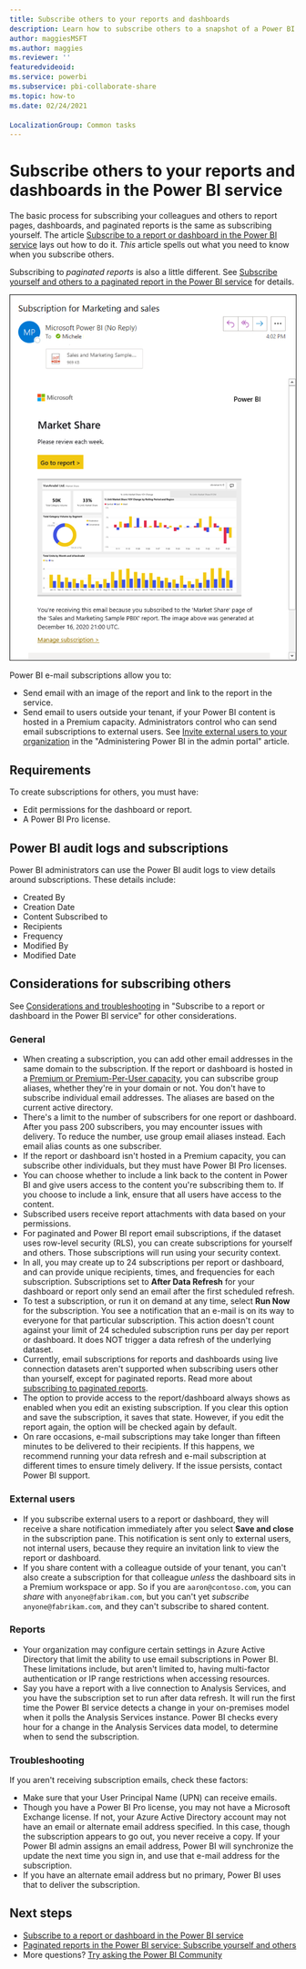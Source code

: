 ```yaml
---
title: Subscribe others to your reports and dashboards
description: Learn how to subscribe others to a snapshot of a Power BI report page or dashboard.
author: maggiesMSFT
ms.author: maggies
ms.reviewer: ''
featuredvideoid: 
ms.service: powerbi
ms.subservice: pbi-collaborate-share
ms.topic: how-to
ms.date: 02/24/2021

LocalizationGroup: Common tasks
---
```

# Subscribe others to your reports and dashboards in the Power BI service

The basic process for subscribing your colleagues and others to report pages, dashboards, and paginated reports is the same as subscribing yourself. The article [Subscribe to a report or dashboard in the Power BI service](../consumer/end-user-subscribe.md) lays out how to do it. *This* article spells out what you need to know when you subscribe others.

Subscribing to *paginated reports* is also a little different. See [Subscribe yourself and others to a paginated report in the Power BI service](../consumer/paginated-reports-subscriptions.md) for details.

![Screenshot of email snapshot of dashboard.](media/service-report-subscribe/power-bi-subscriptions-email.png)

Power BI e-mail subscriptions allow you to:

- Send email with an image of the report and link to the report in the service.
- Send email to users outside your tenant, if your Power BI content is hosted in a Premium capacity.  Administrators control who can send email subscriptions to external users. See [Invite external users to your organization](../admin/service-admin-portal.md#invite-external-users-to-your-organization) in the "Administering Power BI in the admin portal" article.

## Requirements

To create subscriptions for others, you must have:

- Edit permissions for the dashboard or report.
- A Power BI Pro license.

## Power BI audit logs and subscriptions

Power BI administrators can use the Power BI audit logs to view details around subscriptions. These details include:

- Created By
- Creation Date
- Content Subscribed to
- Recipients
- Frequency
- Modified By
- Modified Date

## Considerations for subscribing others

See [Considerations and troubleshooting](../consumer/end-user-subscribe.md#considerations-and-troubleshooting) in "Subscribe to a report or dashboard in the Power BI service" for other considerations.

### General

- When creating a subscription, you can add other email addresses in the same domain to the subscription. If the report or dashboard is hosted in a [Premium or Premium-Per-User capacity](../admin/service-premium-what-is.md), you can subscribe group aliases, whether they're in your domain or not. You don't have to subscribe individual email addresses. The aliases are based on the current active directory.
- There's a limit to the number of subscribers for one report or dashboard. After you pass 200 subscribers, you may encounter issues with delivery. To reduce the number, use group email aliases instead. Each email alias counts as one subscriber.
- If the report or dashboard isn't hosted in a Premium capacity, you can subscribe other individuals, but they must have Power BI Pro licenses.
- You can choose whether to include a link back to the content in Power BI and give users access to the content you're subscribing them to.  If you choose to include a link, ensure that all users have access to the content.
- Subscribed users receive report attachments with data based on your permissions.
- For paginated and Power BI report email subscriptions, if the dataset uses row-level security (RLS), you can create subscriptions for yourself and others. Those subscriptions will run using your security context.
- In all, you may create up to 24 subscriptions per report or dashboard, and can provide unique recipients, times, and frequencies for each subscription. Subscriptions set to  **After Data Refresh**  for your dashboard or report only send an email after the first scheduled refresh.
- To test a subscription, or run it on demand at any time, select  **Run Now** for the subscription. You see a notification that an e-mail is on its way to everyone for that particular subscription. This action doesn't count against your limit of 24 scheduled subscription runs per day per report or dashboard. It does NOT trigger a data refresh of the underlying dataset.
- Currently, email subscriptions for reports and dashboards using live connection datasets aren't supported when subscribing users other than yourself, except for paginated reports. Read more about [subscribing to paginated reports](../consumer/paginated-reports-subscriptions.md).
- The option to provide access to the report/dashboard always shows as enabled when you edit an existing subscription.  If you clear this option and save the subscription, it saves that state. However, if you edit the report again, the option will be checked again by default.
- On rare occasions, e-mail subscriptions may take longer than fifteen minutes to be delivered to their recipients. If this happens, we recommend running your data refresh and e-mail subscription at different times to ensure timely delivery. If the issue persists, contact Power BI support.

### External users

- If you subscribe external users to a report or dashboard, they will receive a share notification immediately after you select **Save and close** in the subscription pane. This notification is sent only to external users, not internal users, because they require an invitation link to view the report or dashboard. 
- If you share content with a colleague outside of your tenant, you can't also create a subscription for that colleague *unless* the dashboard sits in a Premium workspace or app. So if you are `aaron@contoso.com`, you can *share* with `anyone@fabrikam.com`, but you can't yet *subscribe* `anyone@fabrikam.com`, and they can't subscribe to shared content.

### Reports

- Your organization may configure certain settings in Azure Active Directory that limit the ability to use email subscriptions in Power BI. These limitations include, but aren't limited to, having multi-factor authentication or IP range restrictions when accessing resources.
- Say you have a report with a live connection to Analysis Services, and you have the subscription set to run after data refresh. It will run the first time the Power BI service detects a change in your on-premises model when it polls the Analysis Services instance.  Power BI checks every hour for a change in the Analysis Services data model, to determine when to send the subscription.

### Troubleshooting

If you aren't receiving subscription emails, check these factors:

- Make sure that your User Principal Name (UPN) can receive emails.
- Though you have a Power BI Pro license, you may not have a Microsoft Exchange license. If not, your Azure Active Directory account may not have an email or alternate email address specified. In this case, though the subscription appears to go out, you never receive a copy.  If your Power BI admin assigns an email address, Power BI will synchronize the update the next time you sign in, and use that e-mail address for the subscription.
- If you have an alternate email address but no primary, Power BI uses that to deliver the subscription.


## Next steps

- [Subscribe to a report or dashboard in the Power BI service](../consumer/end-user-subscribe.md)
- [Paginated reports in the Power BI service: Subscribe yourself and others](../consumer/paginated-reports-subscriptions.md)
- More questions? [Try asking the Power BI Community](https://community.powerbi.com/)
